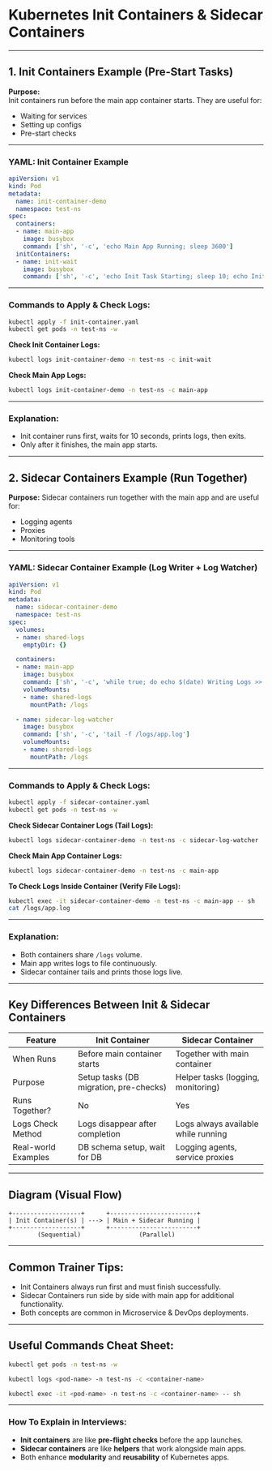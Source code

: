 # Kubernetes Init Containers & Sidecar Containers

---

## 1. Init Containers Example (Pre-Start Tasks)

**Purpose:**  
Init containers run before the main app container starts. They are useful for:
- Waiting for services
- Setting up configs
- Pre-start checks

---

### YAML: Init Container Example

```yaml
apiVersion: v1
kind: Pod
metadata:
  name: init-container-demo
  namespace: test-ns
spec:
  containers:
  - name: main-app
    image: busybox
    command: ['sh', '-c', 'echo Main App Running; sleep 3600']
  initContainers:
  - name: init-wait
    image: busybox
    command: ['sh', '-c', 'echo Init Task Starting; sleep 10; echo Init Task Done']
````

---

### Commands to Apply & Check Logs:

```bash
kubectl apply -f init-container.yaml
kubectl get pods -n test-ns -w
```

**Check Init Container Logs:**

```bash
kubectl logs init-container-demo -n test-ns -c init-wait
```

**Check Main App Logs:**

```bash
kubectl logs init-container-demo -n test-ns -c main-app
```

---

### Explanation:

* Init container runs first, waits for 10 seconds, prints logs, then exits.
* Only after it finishes, the main app starts.

---

## 2. Sidecar Containers Example (Run Together)

**Purpose:**
Sidecar containers run together with the main app and are useful for:

* Logging agents
* Proxies
* Monitoring tools

---

### YAML: Sidecar Container Example (Log Writer + Log Watcher)

```yaml
apiVersion: v1
kind: Pod
metadata:
  name: sidecar-container-demo
  namespace: test-ns
spec:
  volumes:
  - name: shared-logs
    emptyDir: {}

  containers:
  - name: main-app
    image: busybox
    command: ['sh', '-c', 'while true; do echo $(date) Writing Logs >> /logs/app.log; sleep 5; done']
    volumeMounts:
    - name: shared-logs
      mountPath: /logs

  - name: sidecar-log-watcher
    image: busybox
    command: ['sh', '-c', 'tail -f /logs/app.log']
    volumeMounts:
    - name: shared-logs
      mountPath: /logs
```

---

### Commands to Apply & Check Logs:

```bash
kubectl apply -f sidecar-container.yaml
kubectl get pods -n test-ns -w
```

**Check Sidecar Container Logs (Tail Logs):**

```bash
kubectl logs sidecar-container-demo -n test-ns -c sidecar-log-watcher
```

**Check Main App Container Logs:**

```bash
kubectl logs sidecar-container-demo -n test-ns -c main-app
```

**To Check Logs Inside Container (Verify File Logs):**

```bash
kubectl exec -it sidecar-container-demo -n test-ns -c main-app -- sh
cat /logs/app.log
```

---

### Explanation:

* Both containers share `/logs` volume.
* Main app writes logs to file continuously.
* Sidecar container tails and prints those logs live.

---

## Key Differences Between Init & Sidecar Containers

| Feature             | Init Container                         | Sidecar Container                   |
| ------------------- | -------------------------------------- | ----------------------------------- |
| When Runs           | Before main container starts           | Together with main container        |
| Purpose             | Setup tasks (DB migration, pre-checks) | Helper tasks (logging, monitoring)  |
| Runs Together?      | No                                     | Yes                                 |
| Logs Check Method   | Logs disappear after completion        | Logs always available while running |
| Real-world Examples | DB schema setup, wait for DB           | Logging agents, service proxies     |

---

## Diagram (Visual Flow)

```
+-------------------+      +------------------------+
| Init Container(s) | ---> | Main + Sidecar Running |
+-------------------+      +------------------------+
        (Sequential)                (Parallel)
```

---

## Common Trainer Tips:

* Init Containers always run first and must finish successfully.
* Sidecar Containers run side by side with main app for additional functionality.
* Both concepts are common in Microservice & DevOps deployments.

---

## Useful Commands Cheat Sheet:

```bash
kubectl get pods -n test-ns -w

kubectl logs <pod-name> -n test-ns -c <container-name>

kubectl exec -it <pod-name> -n test-ns -c <container-name> -- sh
```

---

### How To Explain in Interviews:

* **Init containers** are like **pre-flight checks** before the app launches.
* **Sidecar containers** are like **helpers** that work alongside main apps.
* Both enhance **modularity** and **reusability** of Kubernetes apps.


